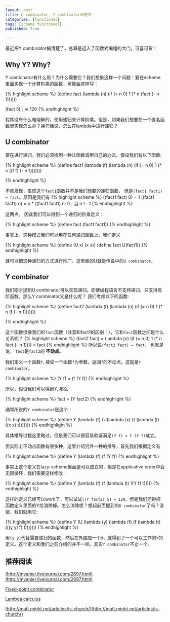 ```yaml
---
layout: post
title: U combinator, Y combinator和递归
categories: [functional]
tags: [scheme functional]
published: True

---
```


最近把Y combinator搞清楚了，总算是迈入了函数式编程的大门，可喜可贺！

## Why Y? Why?
Y combinator有什么用？为什么需要它？我们想象这样一个问题：要在scheme里面实现一个计算阶乘的函数，可能会这样写：

{% highlight scheme %}
(define fact
  (lambda (n)
    (if (= n 0)
        1
        (* n (fact (- n 1))))))

(fact 5)  ; => 120
{% endhighlight %}

程序没有什么难理解的，使用递归来计算阶乘。但是，如果我们想要在一个匿名函数里实现怎么办？换句话说，怎么在lambda中进行递归？

## U combinator
要在进行递归，我们必须找到一种让函数调用自己的办法。假设我们有以下函数:

{% highlight scheme %}
(define fact1
  (lambda (f)
    (lambda (n)
      (if (= n 0)
          1
          (* n ((f f) (- n 1)))))))

{% endhighlight %}

不难发现，虽然这个`fact1`函数并不是我们想要的递归函数， 但是`(fact1 fact1) = fact`。原因是我们有
{% highlight scheme %}
	((fact1 fact) 0) = 1
	((fact1 fact1) n) = n * ((fact1 fact1) n-1) ; 当 n != 1
{% endhighlight %}

这两点。 因此我们可以得到一个递归的阶乘定义：

{% highlight scheme %}
(define fact (fact1 fact1))
{% endhighlight %}

事实上，这种模式我们可以用在任何递归函数上，我们定义

{% highlight scheme %}
(define (U x) (x x))
(define fact U(fact1))
{% endhighlight %}

就可以把这种递归的方式进行推广。这里面的U就是传说中的`U combinator`。

## Y combinator
我们刚才提到U combinator可以实现递归，即使编程语言不支持递归，只支持高阶函数。那么Y combinator又是什么呢？
我们考虑以下的函数:

{% highlight scheme %}
(define fact2
  (lambda (f)
    (lambda (n)
      (if (= n 0)
          1
          (* n (f (- n 1)))))))

{% endhighlight %}

这个函数很像我们的`fact`函数（注意和fact1的区别！），它和`fact`函数之间是什么关系呢？
{% highlight scheme %}
  (fact2 fact) 
= (lambda (n) (if (= n 0) 1 (* n fact (- n 1))))
= fact
{% endhighlight %}
所以说`(fact2 fact) = fact`， 也就是说， `fact`是`fact2`的 __不动点__。

我们定义一个函数`Y`, 接受一个函数`f`为参数，返回`f`的不动点。这就是`Y combinator`。

{% highlight scheme %}
(Y f) = (f (Y f))
{% endhighlight %}

所以，假设我们可以得到Y, 那么

{% highlight scheme %}
fact = (Y fact2)
{% endhighlight %}

通常所说的`Y combinator`是这个：

{% highlight scheme %}
(define Y
  (lambda (f)
    (U(lambda (x) (f (lambda (t) ((x x) t)))))))
{% endhighlight %}

具体推导过程这里略过，但是我们可以很容易验证满足`(Y f) = f (Y f)`成立。

但实际上不动点函数有很多种，这里介绍另外一种的推导，首先我们根据定义有

{% highlight scheme %}
(define Y
  (lambda (f)
    (f (Y f))
{% endhighlight %}

事实上这个定义在lazy-scheme里面是可以成立的，但是在applicative order中会无限循环，我们需要这样修改：

{% highlight scheme %}
(define Y
  (lambda (f)
    (f (lambda (t) ((Y f) t)))))
{% endhighlight %}

这样的定义已经可以work了，可以试试`((Y fact2) 5) = 120`。但是我们还得把函数定义里面的Y给消除掉。怎么消除呢？想起前面提到的`U combinator`了吗？没错，我们就用它:

{% highlight scheme %}
(define Y
  (U
   (lambda (y)
     (lambda (f)
       (f (lambda (t) (((y y) f) t))))))) 
{% endhighlight %}

用`(y y)`代替需要递归的函数，然后在外围加一个`U`，就得到了一个可以工作的`Y`的定义。这个定义和我们之前介绍的并不一样。其实`Y combinator`不止一个。

## 推荐阅读

[http://mvanier.livejournal.com/2897.html](http://mvanier.livejournal.com/2897.html)

[Fixed-point combinator](https://en.wikipedia.org/wiki/Fixed-point_combinator)

[Lambda calculus](https://en.wikipedia.org/wiki/Lambda_calculus)

[http://matt.might.net/articles/js-church/](http://matt.might.net/articles/js-church/)












